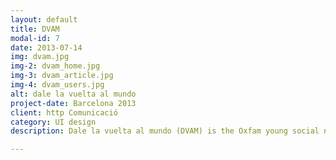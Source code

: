 ```yaml
---
layout: default
title: DVAM
modal-id: 7
date: 2013-07-14
img: dvam.jpg
img-2: dvam_home.jpg
img-3: dvam_article.jpg
img-4: dvam_users.jpg
alt: dale la vuelta al mundo
project-date: Barcelona 2013
client: http Comunicació
category: UI design
description: Dale la vuelta al mundo (DVAM) is the Oxfam young social network to promote the solidarity.

---
```

